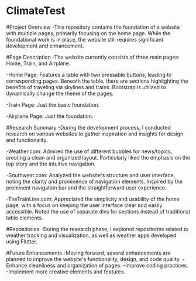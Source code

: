 # ClimateTest
#Project Overview
-This repository contains the foundation of a website with multiple pages, primarily focusing on the home page. While the foundational work is in place, the website still requires significant development and enhancement.

#Page Description
-The website currently consists of three main pages: Home, Train, and Airplane.

-Home Page: Features a table with two pressable buttons, leading to corresponding pages. Beneath the table, there are sections highlighting the benefits of traveling via skylines and trains. Bootstrap is utilized to dynamically change the theme of the pages.

-Train Page: Just the basic foundation.

-Airplane Page: Just the foundation.

#Research Summary
-During the development process, I conducted research on various websites to gather inspiration and insights for design and functionality.

-Weather.com: Admired the use of different bubbles for news/topics, creating a clean and organized layout. Particularly liked the emphasis on the top story and the intuitive navigation.

-Southwest.com: Analyzed the website's structure and user interface, noting the clarity and prominence of navigation elements. Inspired by the prominent navigation bar and the straightforward user experience.

-TheTrainLine.com: Appreciated the simplicity and usability of the home page, with a focus on keeping the user interface clear and easily accessible. Noted the use of separate divs for sections instead of traditional table elements.

#Repositories
-During the research phase, I explored repositories related to weather tracking and visualization, as well as weather apps developed using Flutter.

#Future Enhancements
-Moving forward, several enhancements are planned to improve the website's functionality, design, and code quality.
-Enhance cleanliness and organization of pages.
-Improve coding practices.
-Implement more creative elements and features.


